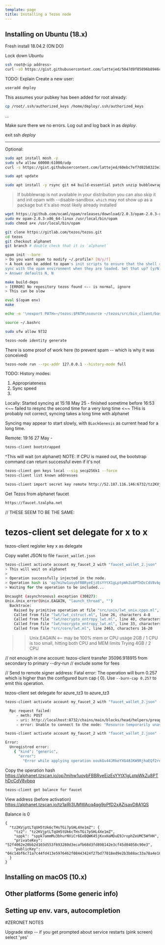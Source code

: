 ```yaml
---
template: page
title: Installing a Tezos node
---
```


## Installing on Ubuntu (18.x)

Fresh install 18.04.2 (ON DO)




Lock down Ubuntu
```bash
ssh root@<ip address>
curl -sO https://gist.githubusercontent.com/lattejed/5047d9f85896b8946c7d/raw/ubuntu_basic_setup_do.sh && bash ubuntu_basic_setup_do.sh
```


TODO: Explain
Create a new user:

```bash
useradd deploy

```

This assumes your pubkey has been added for root already:

```bash
cp /root/.ssh/authorized_keys /home/deploy/.ssh/authorized_keys

```

...

Make sure there we no errors. Log out and log back in as *deploy*.

exit
ssh *deploy*<ip address>

*********************************

Optional:

```bash
sudo apt install mosh -y
sudo ufw allow 60000:61000/udp
curl -s https://gist.githubusercontent.com/lattejed/60ebc7ef7d82b8323e3ad9b562bb036f/raw/vimrc_basic > ~/.vimrc
```

```bash
sudo apt update
```

```bash
sudo apt install -y rsync git m4 build-essential patch unzip bubblewrap wget pkg-config libgmp-dev libev-dev libhidapi-dev
```


> If bubblewrap is not available in your distribution you can also skip it and init opam with --disable-sandbox.
> `which` may not show up as a package but it's also most likely already installed

```bash
wget https://github.com/ocaml/opam/releases/download/2.0.3/opam-2.0.3-x86_64-linux
sudo mv opam-2.0.3-x86_64-linux /usr/local/bin/opam
sudo chmod a+x /usr/local/bin/opam
```

```bash
git clone https://gitlab.com/tezos/tezos.git
cd tezos
git checkout alphanet
git branch # double check that it is `alphanet`
```

```bash
opam init --bare
> Do you want opam to modify ~/.profile? [N/y/f]
> A hook can be added to opam's init scripts to ensure that the shell remains in
sync with the opam environment when they are loaded. Set that up? [y/N]
> Answer defaults N, N
```

```bash
make build-deps
> [ERROR] No repository tezos found <-- is normal, ignore
> This can be slow
```

```bash
eval $(opam env)
make
```

```bash
echo -e '\nexport PATH=~/tezos:$PATH\nsource ~/tezos/src/bin_client/bash-completion.sh\nexport TEZOS_CLIENT_UNSAFE_DISABLE_DISCLAIMER=Y' >> ~/.bashrc

source ~/.bashrc
```

```bash
sudo ufw allow 9732
```




```bash
tezos-node identity generate
```

There is some proof of work here (to prevent spam -- which is why it was conceived)


```bash
tezos-node run --rpc-addr 127.0.0.1 --history-mode full
```

TODO: History modes:

1. Appropriateness
2. Sync speed
3.

Locally:
Started syncing at 15:18 May 25 - finished sometime before 16:53 <~~ failed to resync the second time for a very long time
<~~ THis is probably not correct, syncing takes a long time with alphanet

Syncing may appear to start slowly, with `BLockGenesis` as current head for a long time.



Remote:
19:16 27 May -

```bash
tezos-client bootstrapped
```

^This will wait (on alphanet)
NOTE: If CPU is maxed out, the bootstrap command can return successful even if it's not

```bash
tezos-client gen keys local --sig secp256k1 --force
tezos-client list known addresses
```

```bash
tezos-client import secret key remote http://52.187.116.146:6732/tz2KVjptLTqUH5tUk6cTHsTGi7pSHL4Xe1mZ --force
```

Get Tezos from alphanet faucet

```bash
https://faucet.tzalpha.net
```

// THESE SEEM TO BE THE SAME:

tezos-client set delegate for x to x
=
tezos-client register key x as delegate

Copy wallet JSON to file `faucet_wallet.json`

```bash
tezos-client activate account my_faucet_2 with "faucet_wallet_2.json"
> This will wait on alphanet
>
> Operation successfully injected in the node.
> Operation hash is 'op7mihw1uoybFBBRyeEjzEsYYtX1gLptpWkZu8PThDcCdV8vbpq'
> Waiting for the operation to be included...
```

```bash
Uncaught (asynchronous) exception (30827):
Unix.Unix_error(Unix.EAGAIN, "launch_thread", "")
  Backtrace:
    Raised by primitive operation at file "src/unix/lwt_unix.cppo.ml", line 183, characters 5-31
    Called from file "lwt/lwt_cstruct.ml", line 26, characters 4-8
    Called from file "lwt/nocrypto_entropy_lwt.ml", line 40, characters 17-39
    Called from file "lwt/nocrypto_entropy_lwt.ml", line 33, characters 25-29
    Called from file "src/core/lwt.ml", line 2463, characters 16-20
```

>> Unix.EAGAIN <-- may be 100% mem or CPU usage
>> 2GB / 1 CPU is too small, hitting both CPU and MEM limits
>> Trying 4GB / 2 CPU
>>

// not enough in one account:
tezos-client transfer 35096.918915 from secondary to primary --dry-run
// exclude some for fees



// Send to remote signer address:
Fatal error:
  The operation will burn 0.257 which is higher than the configured burn cap ( 0).
   Use `--burn-cap 0.257` to emit this operation.

tezos-client set delegate for azure_tz3 to azure_tz3

```bash
tezos-client activate account my_faucet_2 with "faucet_wallet_2.json" --force
```

```bash
  Rpc request failed:
     - meth: POST
     - uri: http://localhost:8732/chains/main/blocks/head/helpers/preapply/operations
     - error: Unable to connect to the node: "Resource temporarily unavailable"
```

```bash
tezos-client activate account my_faucet_2 with "faucet_wallet_2.json" --force
```

```bash
Error:
  Unregistred error:
    { "kind": "generic",
      "error":
        "Error while applying operation ooukGv44JRkeYXG48JKW9RjhaEQf2rqYvNni4aUN7tyHH6eUSPi:\nrefused (Error:\n           Invalid activation. The public key tz1aiRi3UMWAcq4qg9oPfD2xAZisavD8A1QS does not match any commitment.\n)" }
```

Copy the operation hash
https://alphanet.tzscan.io/op7mihw1uoybFBBRyeEjzEsYYtX1gLptpWkZu8PThDcCdV8vbpq

```bash
tezos-client get balance for faucet
```

View address (before activation)
https://alphanet.tzscan.io/tz1aiRi3UMWAcq4qg9oPfD2xAZisavD8A1QS

Balance is 0


```
{
  "tz2KVjptLTqUH5tUk6cTHsTGi7pSHL4Xe1mZ": {
    "tz2": "tz2KVjptLTqUH5tUk6cTHsTGi7pSHL4Xe1mZ",
    "sppk": "sppk7ammMu3bhurNViCr6EeBQWK45jKxxHaMDuE9JrophZeUMC5WfHH",
    "privateKey": "52f4062e20bb2d103d553f693280d3ecafb68d3fd898142e3cf45d84058c90e3",
    "publicKey": "04c14bf6c71a7c44fd413e5976462f08443424f27bd77018ed9e2b3b88ac33a78a4e16b9a6c06ca5e9ba60f27de1ad21fc6edbc87e85b973dd11d5ccc77b9ee4bc"
  }
}
```


## Installing on macOS (10.x)

## Other platforms (Some generic info)

## Setting up env. vars, autocompletion





#ZERONET NOTES

Upgrade step -- if you get prompted about service restarts (pink screen) select 'yes'
